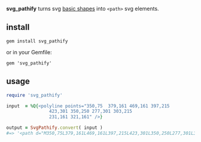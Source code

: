 **svg_pathify** turns svg [basic shapes](http://www.w3.org/TR/SVG/shapes.html) into `<path>` svg elements.

## install

~~~
gem install svg_pathify
~~~

or in your Gemfile:

~~~
gem 'svg_pathify'
~~~

## usage


~~~ruby
require 'svg_pathify'

input  = %Q{<polyline points="350,75  379,161 469,161 397,215
                423,301 350,250 277,301 303,215
                231,161 321,161" />}

output = SvgPathify.convert( input )
#=> '<path d="M350,75L379,161L469,161L397,215L423,301L350,250L277,301L303,215L231,161L321,161Z" />'
~~~

